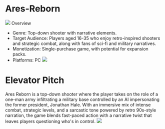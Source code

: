 # Ares-Reborn
![](https://i.ibb.co/SyTMY2G/DALL-E-2024-10-01-08-10-54-A-90s-pre-rendered-cutscene-style-image-for-a-top-down-shooter-game-The-s.png)
Overview
- Genre: Top-down shooter with narrative elements.
- Target Audience: Players aged 16-35 who enjoy retro-inspired shooters and strategic combat, along with fans of sci-fi and military narratives.
- Monetization: Single-purchase game, with potential for expansion packs.
- Platforms: PC 
![](https://i.ibb.co/Vwd70Nm/DALL-E-2024-10-01-08-12-40-A-90s-pre-rendered-cutscene-style-image-for-a-top-down-shooter-game-insid.png)
# Elevator Pitch
Ares Reborn is a top-down shooter where the player takes on the role of a one-man army infiltrating a military base controlled by an AI impersonating the former president, Jonathan Hale. With an immersive mix of intense combat, strategic levels, and a sarcastic tone powered by retro 90s-style narration, the game blends fast-paced action with a narrative twist that leaves players questioning who's in control.
![](https://i.ibb.co/VTyspMX/DALL-E-2024-10-01-08-12-37-A-90s-pre-rendered-cutscene-style-image-for-a-top-down-shooter-game-showi.png)
